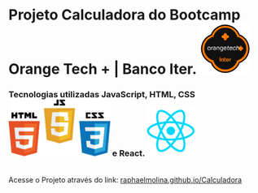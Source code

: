 # Projeto Calculadora do Bootcamp Orange Tech + | Banco Iter. <img src="src/img/logoOrangeTech.png" width="100px">

### Tecnologias utilizadas JavaScript, HTML, CSS <img src="src/img/Logos.png" width="200px"> e React.<img src="src/img/react.png" width="100px">
<br>
Acesse o Projeto através do link: <a href="https://raphaelmolina.github.io/Calculadora">raphaelmolina.github.io/Calculadora</a>
